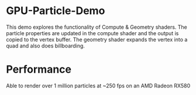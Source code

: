 # GPU-Particle-Demo

This demo explores the functionality of Compute & Geometry shaders. The particle properties are updated in the compute shader and the 
output is copied to the vertex buffer. The geometry shader expands the vertex into a quad and also does billboarding.

# Performance

Able to render over 1 million particles at ~250 fps on an AMD Radeon RX580 
